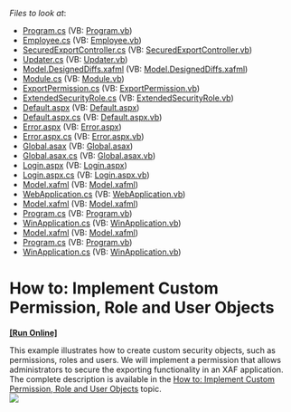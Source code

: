 <!-- default file list -->
*Files to look at*:

* [Program.cs](./CS/SecuredExportExample.MiddleTierSecurityServer/Program.cs) (VB: [Program.vb](./VB/SecuredExportExample.MiddleTierSecurityServer/Program.vb))
* [Employee.cs](./CS/SecuredExportExample.Module/BusinessObjects/Employee.cs) (VB: [Employee.vb](./VB/SecuredExportExample.Module/BusinessObjects/Employee.vb))
* [SecuredExportController.cs](./CS/SecuredExportExample.Module/Controllers/SecuredExportController.cs) (VB: [SecuredExportController.vb](./VB/SecuredExportExample.Module/Controllers/SecuredExportController.vb))
* [Updater.cs](./CS/SecuredExportExample.Module/DatabaseUpdate/Updater.cs) (VB: [Updater.vb](./VB/SecuredExportExample.Module/DatabaseUpdate/Updater.vb))
* [Model.DesignedDiffs.xafml](./CS/SecuredExportExample.Module/Model.DesignedDiffs.xafml) (VB: [Model.DesignedDiffs.xafml](./VB/SecuredExportExample.Module/Model.DesignedDiffs.xafml))
* [Module.cs](./CS/SecuredExportExample.Module/Module.cs) (VB: [Module.vb](./VB/SecuredExportExample.Module/Module.vb))
* [ExportPermission.cs](./CS/SecuredExportExample.Module/SecurityObjects/ExportPermission.cs) (VB: [ExportPermission.vb](./VB/SecuredExportExample.Module/SecurityObjects/ExportPermission.vb))
* [ExtendedSecurityRole.cs](./CS/SecuredExportExample.Module/SecurityObjects/ExtendedSecurityRole.cs) (VB: [ExtendedSecurityRole.vb](./VB/SecuredExportExample.Module/SecurityObjects/ExtendedSecurityRole.vb))
* [Default.aspx](./CS/SecuredExportExample.Web/Default.aspx) (VB: [Default.aspx](./VB/SecuredExportExample.Web/Default.aspx))
* [Default.aspx.cs](./CS/SecuredExportExample.Web/Default.aspx.cs) (VB: [Default.aspx.vb](./VB/SecuredExportExample.Web/Default.aspx.vb))
* [Error.aspx](./CS/SecuredExportExample.Web/Error.aspx) (VB: [Error.aspx](./VB/SecuredExportExample.Web/Error.aspx))
* [Error.aspx.cs](./CS/SecuredExportExample.Web/Error.aspx.cs) (VB: [Error.aspx.vb](./VB/SecuredExportExample.Web/Error.aspx.vb))
* [Global.asax](./CS/SecuredExportExample.Web/Global.asax) (VB: [Global.asax](./VB/SecuredExportExample.Web/Global.asax))
* [Global.asax.cs](./CS/SecuredExportExample.Web/Global.asax.cs) (VB: [Global.asax.vb](./VB/SecuredExportExample.Web/Global.asax.vb))
* [Login.aspx](./CS/SecuredExportExample.Web/Login.aspx) (VB: [Login.aspx](./VB/SecuredExportExample.Web/Login.aspx))
* [Login.aspx.cs](./CS/SecuredExportExample.Web/Login.aspx.cs) (VB: [Login.aspx.vb](./VB/SecuredExportExample.Web/Login.aspx.vb))
* [Model.xafml](./CS/SecuredExportExample.Web/Model.xafml) (VB: [Model.xafml](./VB/SecuredExportExample.Web/Model.xafml))
* [WebApplication.cs](./CS/SecuredExportExample.Web/WebApplication.cs) (VB: [WebApplication.vb](./VB/SecuredExportExample.Web/WebApplication.vb))
* [Model.xafml](./CS/SecuredExportExample.Win.MiddleTierSecurityClient/Model.xafml) (VB: [Model.xafml](./VB/SecuredExportExample.Win.MiddleTierSecurityClient/Model.xafml))
* [Program.cs](./CS/SecuredExportExample.Win.MiddleTierSecurityClient/Program.cs) (VB: [Program.vb](./VB/SecuredExportExample.Win.MiddleTierSecurityClient/Program.vb))
* [WinApplication.cs](./CS/SecuredExportExample.Win.MiddleTierSecurityClient/WinApplication.cs) (VB: [WinApplication.vb](./VB/SecuredExportExample.Win.MiddleTierSecurityClient/WinApplication.vb))
* [Model.xafml](./CS/SecuredExportExample.Win/Model.xafml) (VB: [Model.xafml](./VB/SecuredExportExample.Win/Model.xafml))
* [Program.cs](./CS/SecuredExportExample.Win/Program.cs) (VB: [Program.vb](./VB/SecuredExportExample.Win/Program.vb))
* [WinApplication.cs](./CS/SecuredExportExample.Win/WinApplication.cs) (VB: [WinApplication.vb](./VB/SecuredExportExample.Win/WinApplication.vb))
<!-- default file list end -->
# How to: Implement Custom Permission, Role and User Objects
<!-- run online -->
**[[Run Online]](https://codecentral.devexpress.com/e3794)**
<!-- run online end -->


<p>This example illustrates how to create custom security objects, such as permissions, roles and users. We will implement a permission that allows administrators to secure the exporting functionality in an XAF application. The complete description is available in the <a href="http://documentation.devexpress.com/#Xaf/CustomDocument3384"><u>How to: Implement Custom Permission, Role and User Objects</u></a> topic.<br><img src="https://raw.githubusercontent.com/DevExpress-Examples/how-to-implement-custom-permission-role-and-user-objects-e3794/17.1.6+/media/00ffc31d-8a0d-47e5-a763-d7f07e79e52d.png"></p>

<br/>


